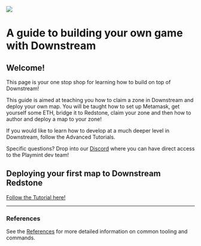 <img src="images/header.png">

# A guide to building your own game with Downstream

## Welcome!

This page is your one stop shop for learning how to build on top of Downstream!

This guide is aimed at teaching you how to claim a zone in Downstream and deploy your own map. You will be taught how to set up Metamask, get yourself some ETH, bridge it to Redstone, claim your zone and then how to author and deploy a map to your zone!

If you would like to learn how to develop at a much deeper level in Downstream, follow the Advanced Tutorials.

Specific questions? Drop into our [Discord](https://discord.gg/MvYb9PBjGW) where you can have direct access to the Playmint dev team!

## Deploying your first map to Downstream Redstone

[Follow the Tutorial here!](./REDSTONEGUIDE.md)

------------------------------------

### References
See the [References](./REFERENCE.md) for more detailed information on common tooling and commands.
